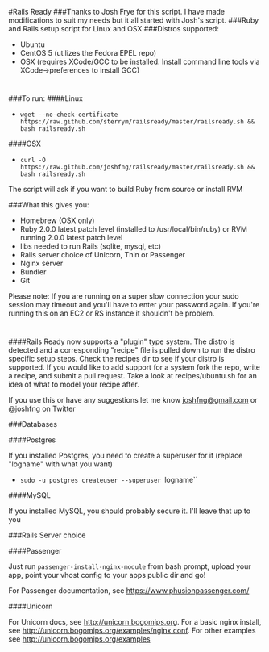 #Rails Ready
###Thanks to Josh Frye for this script.  I have made modifications to suit my needs but it all started with Josh's script.
###Ruby and Rails setup script for Linux and OSX
###Distros supported:
 * Ubuntu
 * CentOS 5 (utilizes the Fedora EPEL repo)
 * OSX (requires XCode/GCC to be installed. Install command line tools via XCode->preferences to install GCC)

#
###To run:
####Linux
  * `wget --no-check-certificate https://raw.github.com/sterrym/railsready/master/railsready.sh && bash railsready.sh`

####OSX
  * `curl -O https://raw.github.com/joshfng/railsready/master/railsready.sh && bash railsready.sh`

The script will ask if you want to build Ruby from source or install RVM

###What this gives you:
  * Homebrew (OSX only)
  * Ruby 2.0.0 latest patch level (installed to /usr/local/bin/ruby) or RVM running 2.0.0 latest patch level
  * libs needed to run Rails (sqlite, mysql, etc)
  * Rails server choice of Unicorn, Thin or Passenger
  * Nginx server
  * Bundler
  * Git

Please note: If you are running on a super slow connection your sudo session may timeout and you'll have to enter your password again. If you're running this on an EC2 or RS instance it shouldn't be problem.

#
####Rails Ready now supports a "plugin" type system. The distro is detected and a corresponding "recipe" file is pulled down to run the distro specific setup steps. Check the recipes dir to see if your distro is supported. If you would like to add support for a system fork the repo, write a recipe, and submit a pull request. Take a look at recipes/ubuntu.sh for an idea of what to model your recipe after.

If you use this or have any suggestions let me know joshfng@gmail.com or @joshfng on Twitter

###Databases

####Postgres

If you installed Postgres, you need to create a superuser for it (replace "logname" with what you want)
* `sudo -u postgres createuser --superuser `logname``

####MySQL

If you installed MySQL, you should probably secure it. I'll leave that up to you

###Rails Server choice

####Passenger

Just run `passenger-install-nginx-module` from bash prompt, upload your app, point your vhost config to your apps public dir and go!

For Passenger documentation, see https://www.phusionpassenger.com/

####Unicorn

For Unicorn docs, see http://unicorn.bogomips.org. For a basic nginx install, see http://unicorn.bogomips.org/examples/nginx.conf. For other examples see http://unicorn.bogomips.org/examples
